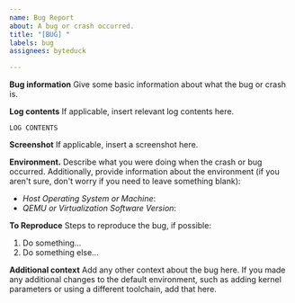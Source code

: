 ```yaml
---
name: Bug Report
about: A bug or crash occurred.
title: "[BUG] "
labels: bug
assignees: byteduck

---
```


**Bug information**
Give some basic information about what the bug or crash is.

**Log contents**
If applicable, insert relevant log contents here.
```
LOG CONTENTS
```

**Screenshot**
If applicable, insert a screenshot here.

**Environment.**
Describe what you were doing when the crash or bug occurred. Additionally, provide information about the environment (if you aren't sure, don't worry if you need to leave something blank):
- *Host Operating System or Machine*: 
- *QEMU or Virtualization Software Version*: 

**To Reproduce**
Steps to reproduce the bug, if possible:
1. Do something...
2. Do something else...

**Additional context**
Add any other context about the bug here. If you made any additional changes to the default environment, such as adding kernel parameters or using a different toolchain, add that here.
